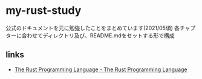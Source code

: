 # my-rust-study

公式のドキュメントを元に勉強したことをまとめています(2021/05頃)
各チャプターに合わせてディレクトリ及び、README.mdをセットする形で構成

## links

- [The Rust Programming Language \- The Rust Programming Language](https://doc.rust-lang.org/book/title-page.html)
